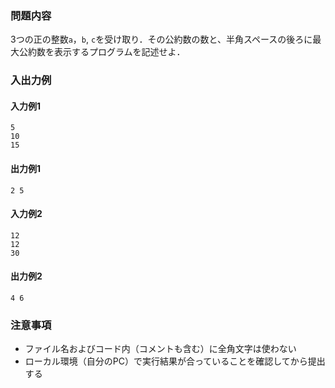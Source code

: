 ### 問題内容
3つの正の整数`a`，`b`, `c`を受け取り．その公約数の数と、半角スペースの後ろに最大公約数を表示するプログラムを記述せよ．


### 入出力例
#### 入力例1
```
5
10
15
```

#### 出力例1
```
2 5
```

#### 入力例2
```
12
12
30
```
#### 出力例2
```
4 6
```


### 注意事項

- ファイル名およびコード内（コメントも含む）に全角文字は使わない  
- ローカル環境（自分のPC）で実行結果が合っていることを確認してから提出する
